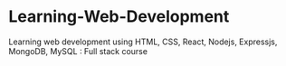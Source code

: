 # Learning-Web-Development
Learning web development using HTML, CSS, React, Nodejs, Expressjs, MongoDB, MySQL : Full stack course
